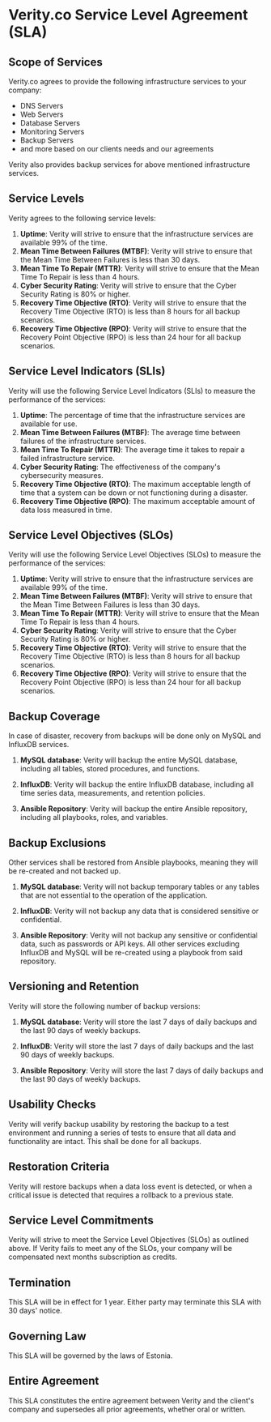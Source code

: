 # Verity.co Service Level Agreement (SLA)

## Scope of Services

Verity.co agrees to provide the following infrastructure services to your company:

* DNS Servers
* Web Servers
* Database Servers
* Monitoring Servers
* Backup Servers
* and more based on our clients needs and our agreements

Verity also provides backup services for above mentioned infrastructure services.

## Service Levels
Verity agrees to the following service levels:
1. **Uptime**: Verity will strive to ensure that the infrastructure services are available 99% of the time.
2. **Mean Time Between Failures (MTBF)**: Verity will strive to ensure that the Mean Time Between Failures is less than 30 days.
3.  **Mean Time To Repair (MTTR)**: Verity will strive to ensure that the Mean Time To Repair is less than 4 hours.
4. **Cyber Security Rating**: Verity will strive to ensure that the Cyber Security Rating is 80% or higher.
5. **Recovery Time Objective (RTO)**: Verity will strive to ensure that the Recovery Time Objective (RTO) is less than 8 hours for all backup scenarios.
6. **Recovery Time Objective (RPO)**: Verity will strive to ensure that the Recovery Point Objective (RPO) is less than 24 hour for all backup scenarios.

## Service Level Indicators (SLIs)
Verity will use the following Service Level Indicators (SLIs) to measure the performance of the services:
1. **Uptime**: The percentage of time that the infrastructure services are available for use.
2. **Mean Time Between Failures (MTBF)**: The average time between failures of the infrastructure services.
3.  **Mean Time To Repair (MTTR)**: The average time it takes to repair a failed infrastructure service.
4. **Cyber Security Rating**: The effectiveness of the company's cybersecurity measures.
5. **Recovery Time Objective (RTO)**: The maximum acceptable length of time that a system can be down or not functioning during a disaster.
7. **Recovery Time Objective (RPO)**: The maximum acceptable amount of data loss measured in time.

## Service Level Objectives (SLOs)
Verity will use the following Service Level Objectives (SLOs) to measure the performance of the services:
1. **Uptime**: Verity will strive to ensure that the infrastructure services are available 99% of the time.
2. **Mean Time Between Failures (MTBF)**: Verity will strive to ensure that the Mean Time Between Failures is less than 30 days.
3.  **Mean Time To Repair (MTTR)**: Verity will strive to ensure that the Mean Time To Repair is less than 4 hours.
4. **Cyber Security Rating**: Verity will strive to ensure that the Cyber Security Rating is 80% or higher.
 5. **Recovery Time Objective (RTO)**: Verity will strive to ensure that the Recovery Time Objective (RTO) is less than 8 hours for all backup scenarios.
 7. **Recovery Time Objective (RPO)**: Verity will strive to ensure that the Recovery Point Objective (RPO) is less than 24 hour for all backup scenarios.

## Backup Coverage
In case of disaster, recovery from backups will be done only on MySQL and InfluxDB services.
1.  **MySQL database**: Verity will backup the entire MySQL database, including all tables, stored procedures, and functions.

2.  **InfluxDB**: Verity will backup the entire InfluxDB database, including all time series data, measurements, and retention policies.

3.  **Ansible Repository**: Verity will backup the entire Ansible repository, including all playbooks, roles, and variables.

## Backup Exclusions
 Other services shall be restored from Ansible playbooks, meaning they will be re-created and not backed up. 
1.  **MySQL database**: Verity will not backup temporary tables or any tables that are not essential to the operation of the application.

2.  **InfluxDB**: Verity will not backup any data that is considered sensitive or confidential.

3.  **Ansible Repository**: Verity will not backup any sensitive or confidential data, such as passwords or API keys. All other services excluding InfluxDB and MySQL will be re-created using a playbook from said repository.

## Versioning and Retention

Verity will store the following number of backup versions:

1.  **MySQL database**: Verity will store the last 7 days of daily backups and the last 90 days of weekly backups.

2.  **InfluxDB**: Verity will store the last 7 days of daily backups and the last 90 days of weekly backups.

3.  **Ansible Repository**: Verity will store the last 7 days of daily backups and the last 90 days of weekly backups.

## Usability Checks
Verity will verify backup usability by restoring the backup to a test environment and running a series of tests to ensure that all data and functionality are intact. This shall be done for all backups.

## Restoration Criteria
Verity will restore backups when a data loss event is detected, or when a critical issue is detected that requires a rollback to a previous state.

## Service Level Commitments
Verity will strive to meet the Service Level Objectives (SLOs) as outlined above. If Verity fails to meet any of the SLOs, your company will be compensated next months subscription as credits.

## Termination
This SLA will be in effect for 1 year. Either party may terminate this SLA with 30 days' notice.

## Governing Law
This SLA will be governed by the laws of Estonia.

## Entire Agreement
This SLA constitutes the entire agreement between Verity and the client's company and supersedes all prior agreements, whether oral or written.

